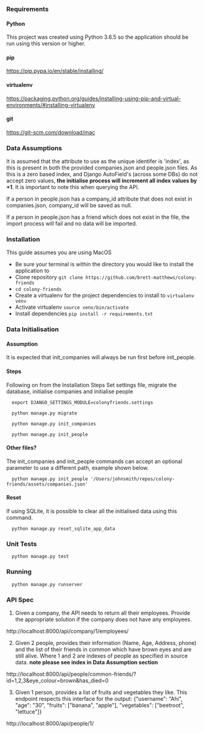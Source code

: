 ### Requirements
#### Python
This project was created using Python 3.6.5 so the application should be run using this version or higher.
#### pip
https://pip.pypa.io/en/stable/installing/
#### virtualenv
https://packaging.python.org/guides/installing-using-pip-and-virtual-environments/#installing-virtualenv
#### git
https://git-scm.com/download/mac

### Data Assumptions
It is assumed that the attribute to use as the unique identifer is 'index', as this is present in both the provided companies.json and people.json files. As this is a zero based index, and Django AutoField's (across some DBs) do not accept zero values, **the initialise process will increment all index values by +1**. It is important to note this when querying the API.

If a person in people.json has a company_id attribute that does not exist in companies.json, company_id will be saved as null.

If a person in people.json has a friend which does not exist in the file, the import process will fail and no data will be imported.

### Installation
This guide assumes you are using MacOS
- Be sure your terminal is within the directory you would like to install the application to
- Clone repository `git clone https://github.com/brett-matthews/colony-friends`
- `cd colony-friends`
- Create a virtualenv for the project dependencies to install to `virtualenv venv`
- Activate virtualenv `source venv/bin/activate`
- Install dependencies `pip install -r requirements.txt`

### Data Initialisation

#### Assumption
  It is expected that init_companies will always be run first before init_people.

#### Steps
Following on from the Installation Steps
Set settings file, migrate the database, initialise companies and initialise people 
```
  export DJANGO_SETTINGS_MODULE=colonyfriends.settings
```
```
  python manage.py migrate
```
```
  python manage.py init_companies
```
```
  python manage.py init_people
```

#### Other files?
The init_companies and init_people commands can accept an optional parameter to use a different path, example shown below.
```
  python manage.py init_people '/Users/johnsmith/repos/colony-friends/assets/companies.json'
```
#### Reset
If using SQLite, it is possible to clear all the initialised data using this command.
```
  python manage.py reset_sqlite_app_data
```

### Unit Tests
```
  python manage.py test
```
### Running
```
  python manage.py runserver
```
### API Spec
1. Given a company, the API needs to return all their employees. Provide the appropriate solution if the company does not have any employees.
  
http://localhost:8000/api/company/1/employees/
 
 2. Given 2 people, provides their information (Name, Age, Address, phone) and the list of their friends in common which have brown eyes and are still alive. Where 1 and 2 are indexes of people as specified in source data. **note please see index in Data Assumption section**
 
http://localhost:8000/api/people/common-friends/?id=1,2,3&eye_colour=brown&has_died=0

3. Given 1 person, provides a list of fruits and vegetables they like. This endpoint respects this interface for the output:
 {"username": "Ahi", "age": "30", "fruits": ["banana", "apple"], "vegetables": ["beetroot", "lettuce"]}

http://localhost:8000/api/people/1/
 
